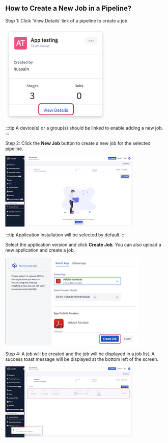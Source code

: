 ## How to Create a New Job in a Pipeline?

  

Step 1: Click ‘View Details’ link of a pipeline to create a job.

  
  
  

![view details link](./images/createjob/1-viewDetails.png)

  

:::tip
 A device(s) or a group(s) should be linked to enable adding a new job.
:::

Step 2: Click the **New Job** button to create a new job for the selected pipeline.

![create pipeline](./images/createjob/2-create.png)

  

:::tip
Application installation will be selected by default. :::

Select the application version and click **Create Job**. You can also upload a new application and create a job.


![create a new job](./images/createjob/3-newjob.png)

Step 4: A job will be created and the job will be displayed in a job list. A success toast message will be displayed at the bottom left of the screen.

![success](./images/createjob/4-success.png)